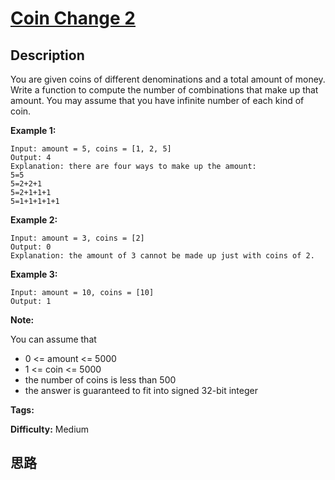 # [Coin Change 2][title]

## Description

You are given coins of different denominations and a total amount of money.
Write a function to compute the number of combinations that make up that
amount. You may assume that you have infinite number of each kind of coin.



**Example 1:**
            Input: amount = 5, coins = [1, 2, 5]    Output: 4    Explanation: there are four ways to make up the amount:    5=5    5=2+2+1    5=2+1+1+1    5=1+1+1+1+1    

**Example 2:**
            Input: amount = 3, coins = [2]    Output: 0    Explanation: the amount of 3 cannot be made up just with coins of 2.    

**Example 3:**
            Input: amount = 10, coins = [10]     Output: 1    



**Note:**

You can assume that

  * 0 <= amount <= 5000
  * 1 <= coin <= 5000
  * the number of coins is less than 500
  * the answer is guaranteed to fit into signed 32-bit integer


**Tags:** 

**Difficulty:** Medium

## 思路

[title]: https://leetcode.com/problems/coin-change-2
